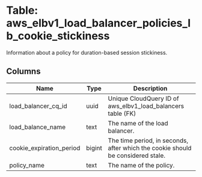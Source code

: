
# Table: aws_elbv1_load_balancer_policies_lb_cookie_stickiness
Information about a policy for duration-based session stickiness.
## Columns
| Name        | Type           | Description  |
| ------------- | ------------- | -----  |
|load_balancer_cq_id|uuid|Unique CloudQuery ID of aws_elbv1_load_balancers table (FK)|
|load_balance_name|text|The name of the load balancer.|
|cookie_expiration_period|bigint|The time period, in seconds, after which the cookie should be considered stale.|
|policy_name|text|The name of the policy.|
